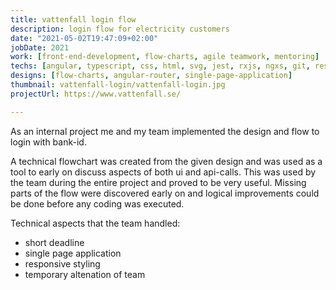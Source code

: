 ```yaml
---
title: vattenfall login flow
description: login flow for electricity customers
date: "2021-05-02T19:47:09+02:00"
jobDate: 2021
work: [front-end-development, flow-charts, agile teamwork, mentoring]
techs: [angular, typescript, css, html, svg, jest, rxjs, ngxs, git, responsive]
designs: [flow-charts, angular-router, single-page-application]
thumbnail: vattenfall-login/vattenfall-login.jpg
projectUrl: https://www.vattenfall.se/

---
```


As an internal project me and my team implemented the design and flow to login with bank-id.

A technical flowchart was created from the given design and was used as a tool to early on discuss aspects of both ui and api-calls. This was used by the team during the entire project and proved to be very useful. Missing parts of the flow were discovered early on and logical improvements could be done before any coding was executed. 

Technical aspects that the team handled:
- short deadline
- single page application
- responsive styling
- temporary altenation of team  